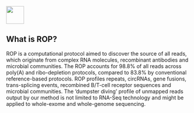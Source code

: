 
<img src="http://serghei.bioinformatics.ucla.edu/wp-content/uploads/sites/6/2015/10/rop.png" width="48">


## What is ROP?

ROP is a computational protocol aimed to discover the source of all reads, which originate from complex RNA molecules, recombinant antibodies and microbial communities. The ROP accounts for 98.8% of all reads across poly(A) and ribo-depletion protocols, compared to 83.8% by conventional reference-based protocols. ROP profiles repeats, circRNAs, gene fusions, trans-splicing events, recombined B/T-cell receptor sequences and microbial communities.  The ‘dumpster diving’ profile of unmapped reads output by our method is not limited to RNA-Seq technology and might be applied to whole-exome and whole-genome sequencing.